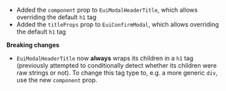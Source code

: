 - Added the `component` prop to `EuiModalHeaderTitle`, which allows overriding the default `h1` tag
- Added the `titleProps` prop to `EuiConfirmModal`, which allows overriding the default `h1` tag

**Breaking changes**

- `EuiModalHeaderTitle` now **always** wraps its children in a `h1` tag (previously attempted to conditionally detect whether its children were raw strings or not). To change this tag type to, e.g. a more generic `div`, use  the new `component` prop.
